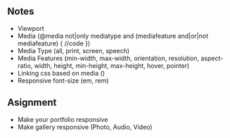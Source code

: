 ## Notes
- Viewport
- Media (@media not|only mediatype and (mediafeature and|or|not mediafeature) { //code })
- Media Type (all, print, screen, speech)
- Media Features (min-width, max-width, orientation, resolution, aspect-ratio, width, height, min-height, max-height, hover, pointer)
- Linking css based on media (<link rel="stylesheet" media="screen and (max-width: 600px)" href="small.css" />)
- Responsive font-size (em, rem)

## Asignment
- Make your portfolio responsive
- Make gallery responsive (Photo, Audio, Video)
